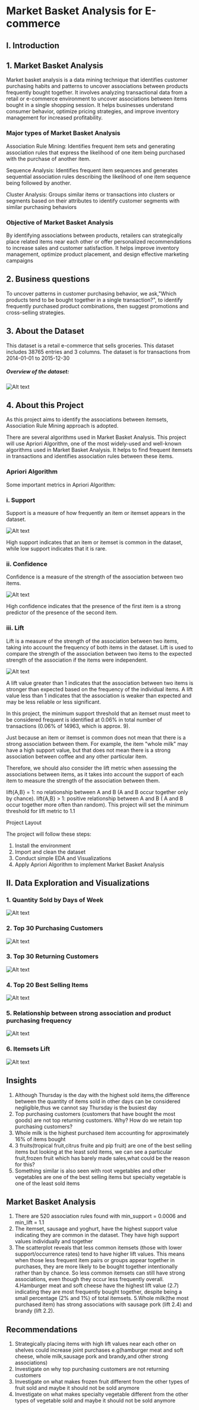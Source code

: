 # Market Basket Analysis for E-commerce

## I. Introduction
## 1. Market Basket Analysis
Market basket analysis is a data mining technique that identifies customer purchasing habits and patterns to uncover associations between products frequently bought together. It involves analyzing transactional data from a retail or e-commerce environment to uncover associations between items bought in a single shopping session. It helps businesses understand consumer behavior, optimize pricing strategies, and improve inventory management for increased profitability.

### Major types of Market Basket Analysis

Association Rule Mining: Identifies frequent item sets and generating association rules that express the likelihood of one item being purchased with the purchase of another item.

Sequence Analysis: Identifies frequent item sequences and generates sequential association rules describing the likelihood of one item sequence being followed by another.

Cluster Analysis: Groups similar items or transactions into clusters or segments based on their attributes to identify customer segments with similar purchasing behaviors

### Objective of Market Basket Analysis
By identifying associations between products, retailers can strategically place related items near each other or offer personalized recommendations to increase sales and customer satisfaction. It helps improve inventory management, optimize product placement, and design effective marketing campaigns

## 2. Business questions
To uncover patterns in customer purchasing behavior, we ask,"Which products  tend  to  be  bought  together in a single transaction?", to identify frequently purchased product combinations, then suggest promotions and cross-selling strategies.

## 3. About the Dataset
This dataset is a retail e-commerce that sells groceries. This dataset includes 38765 entries and 3 columns. The dataset is for transactions from 2014-01-01  to 2015-12-30

##### Overview of the dataset:
![Alt text](<Screenshot (259).png>)


## 4. About this Project
As this project aims to identify the associations between itemsets, Association Rule Mining approach is adopted.

There are several algorithms used in Market Basket Analysis. This project will use Apriori Algorithm, one of the most widely-used and well-known algorithms used in Market Basket Analysis. It helps to find frequent itemsets in transactions and identifies association rules between these items.

### Apriori Algorithm

Some important metrics in Apriori Algorithm:


### i. Support
Support is a measure of how frequently an item or itemset appears in the dataset.  

![Alt text](Support.png)

High support indicates that an item or itemset is common in the dataset, while low support indicates that it is rare.

### ii. Confidence
Confidence is a measure of the strength of the association between two items.  

![Alt text](Confidence.png)

High confidence indicates that the presence of the first item is a strong predictor of the presence of the second item.

### iii. Lift
Lift is a measure of the strength of the association between two items, taking into account the frequency of both items in the dataset.  Lift is used to compare the strength of the association between two items to the expected strength of the association if the items were independent. 

![Alt text](lift.png)

A lift value greater than 1 indicates that the association between two items is stronger than expected based on the frequency of the individual items.  A lift value less than 1 indicates that the association is weaker than expected and may be less reliable or less significant.




In this project, the minimum support threshold that an itemset must meet to be considered frequent is identified at 0.06% in total number of transactions (0.06% of 14963, which is approx. 9).

Just because an item or itemset is common does not mean that there is a strong association between them. For example, the item "whole milk" may have a high support value, but that does not mean there is a strong association between coffee and any other particular item.

Therefore, we should also consider the lift metric when assessing the associations between items, as it takes into account the support of each item to measure the strength of the association between them.

lift{A,B} = 1: no relationship between A and B (A and B occur together only by chance).
lift{A,B} > 1: positive relationship between A and B ( A and B occur together more often than random).
This project will set the minimum threshold for lift metric to 1.1 



Project Layout

The project will follow these steps:

1. Install the environment
2. Import and clean the dataset
3. Conduct simple EDA and Visualizations
4. Apply Apriori Algorithm to implement Market Basket Analysis


## II. Data Exploration and Visualizations
### 1. Quantity Sold by Days of Week
![Alt text](<vis 1.png>)

### 2. Top 30 Purchasing Customers
![Alt text](<vis 2.png>)

### 3. Top 30 Returning Customers
![Alt text](<vis 3.png>)

### 4. Top 20 Best Selling Items
![Alt text](<vis 4.png>)

### 5. Relationship between strong association and product purchasing frequency
![Alt text](<vis 5.png>)

### 6. Itemsets Lift
![Alt text](<vis 6.png>)

## Insights
1. Although Thursday is the day with the highest sold items,the difference between the quantity of items sold in other days can be considered negligible,thus we cannot say Thursday is the busiest day
2. Top purchasing customers (customers that have bought the most goods) are not top returning customers. Why? How do we retain top purchasing customers?
3. Whole milk is the highest purchased item accounting for approximately 16% of items bought
4. 3 fruits(tropical fruit,citrus fruite and pip fruit) are one of the best selling items but looking at the least sold items, we can see a particular fruit,frozen fruit which has barely made sales,what could be the reason for this?
5. Something similar is also seen with root vegetables and other vegetables are one of the best selling items but specialty vegetable is one of the least sold items 

## Market Basket Analysis
1. There are 520 association rules found with min_support = 0.0006 and min_lift = 1.1
2. The itemset, sausage and yoghurt, have the highest support value indicating they are common in the dataset. They have high support values individually and together
3. The scatterplot reveals that less common itemsets (those with lower support/occurrence rates) tend to have higher lift values. This means when those less frequent item pairs or groups appear together in purchases, they are more likely to be bought together intentionally rather than by chance. So less common itemsets can still have strong associations, even though they occur less frequently overall. 
4.Hamburger meat and soft cheese have the highest lift value (2.7) indicating they are most frequently bought together, despite being a small percentage (2% and 1%) of total itemsets.
5.Whole milk(the most purchased item) has strong associations with sausage pork (lift 2.4) and brandy (lift 2.2).

## Recommendations
1.  Strategically placing items with high lift values near each other on shelves could increase joint purchases e.g(hamburger meat and soft cheese, whole milk,sausage pork and brandy,and other strong associations)
2. Investigate on why top purchasing customers are not returning customers
3. Investigate on what makes frozen fruit different from the other types of fruit sold and maybe it should not be sold anymore
4. Investigate on what makes specialty vegetable different from the other types of vegetable sold and maybe it should not be sold anymore
